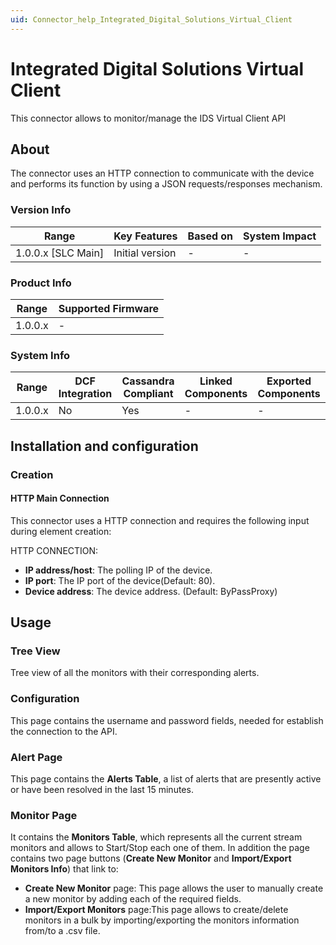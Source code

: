 ```yaml
---
uid: Connector_help_Integrated_Digital_Solutions_Virtual_Client
---
```


# Integrated Digital Solutions Virtual Client

This connector allows to monitor/manage the IDS Virtual Client API

## About

The connector uses an HTTP connection to communicate with the device and performs its function by using a JSON requests/responses mechanism.

### Version Info

| Range                | Key Features     | Based on     | System Impact     |
|----------------------|------------------|--------------|-------------------|
| 1.0.0.x [SLC Main]   | Initial version  | -            | -                 |

### Product Info

| Range     | Supported Firmware     |
|-----------|------------------------|
| 1.0.0.x   | -                      |

### System Info

| Range     | DCF Integration     | Cassandra Compliant     | Linked Components     | Exported Components     |
|-----------|---------------------|-------------------------|-----------------------|-------------------------|
| 1.0.0.x   | No                  | Yes                     | -                     | -                       |

## Installation and configuration

### Creation

#### HTTP Main Connection

This connector uses a HTTP connection and requires the following input during element creation:

HTTP CONNECTION:

- **IP address/host**: The polling IP of the device.
- **IP port**: The IP port of the device(Default: 80).
- **Device address**: The device address. (Default: ByPassProxy)

## Usage

### Tree View

Tree view of all the monitors with their corresponding alerts.

### Configuration

This page contains the username and password fields, needed for establish the connection to the API.

### Alert Page

This page contains the **Alerts Table**, a list of alerts that are presently active or have been resolved in the last 15 minutes.

### Monitor Page

It contains the **Monitors Table**, which represents all the current stream monitors and allows to Start/Stop each one of them. In addition the page contains two page buttons (**Create New Monitor** and **Import/Export Monitors Info**) that link to:

- **Create New Monitor** page: This page allows the user to manually create a new monitor by adding each of the required fields.
- **Import/Export Monitors** page:This page allows to create/delete monitors in a bulk by importing/exporting the monitors information from/to a .csv file.
